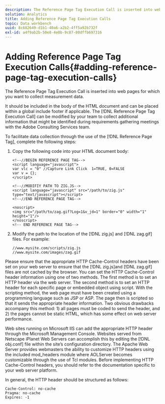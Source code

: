 ```yaml
---
description: The Reference Page Tag Execution Call is inserted into web pages for which you want to collect measurement data.
solution: Analytics
title: Adding Reference Page Tag Execution Calls
topic: Data workbench
uuid: 8c682649-d1b1-40a6-a2b2-4ff5a92b732f
exl-id: a4f9ab2b-50e8-4e0b-9c87-80dffb697316
---
```

# Adding Reference Page Tag Execution Calls{#adding-reference-page-tag-execution-calls}

The Reference Page Tag Execution Call is inserted into web pages for which you want to collect measurement data.

 It should be included in the body of the HTML document and can be placed within a global include footer if applicable. The [!DNL Reference Page Tag Execution Call] can be modified by your team to collect additional information that might be identified during requirements gathering meetings with the Adobe Consulting Services team.

To facilitate data collection through the use of the [!DNL Reference Page Tag], complete the following steps:

1. Copy the following code into your HTML document body: 

   ```
   <!--//BEGIN REFERENCE PAGE TAG--> 
   <script language="javascript"> 
   var vlc = "0" //Capture Link Click  1=TRUE, 0=FALSE 
   var v = {}; 
   </script> 
    
   <!--//MODIFIY PATH TO ZIG.JS--> 
   <script language="javascript" src="/path/to/zig.js" type="text/javascript"></script> 
   <!--//END REFERENCE PAGE TAG--> 
    
   <noscript> 
   <img src="/path/to/zag.gif?Log=1&v_jd=1" border="0" width="1" height="1"/> 
   </noscript> 
   <!-- END REFERENCE PAGE TAG-->
   ```

1. Modify the path to the location of the [!DNL zig.js] and [!DNL zag.gif] files. For example: 

   ```
   //www.mysite.com/scripts/zig.js 
   //www.mysite.com/images/zag.gif 
   
   ```

Please ensure that the appropriate HTTP Cache-Control headers have been set on your web server to ensure that the [!DNL zig.js]and [!DNL zag.gif] files are not cached by the browser. You can set the HTTP Cache-Control header information using one of two methods. The first method is to set an HTTP header via the web server. The second method is to set an HTTP header for each specific page or embedded object using script. With the scripting method, the web page must have been created using a programming language such as JSP or ASP. The page then is scripted so that it sends the appropriate header information. Two obvious drawbacks accompany this method: 1) all pages must be coded to send the header, and 2) the pages cannot be static HTML, which has some effect on web server performance.

Web sites running on Microsoft IIS can add the appropriate HTTP header through the Microsoft Management Console. Websites served from Netscape iPlanet Web Servers can accomplish this by editing the [!DNL obj.conf] file within the site’s configuration directory. The Apache Web Server provides webmasters the ability to customize HTTP headers using the included mod_headers module where AOLServer becomes customizable through the use of Tcl modules. Before implementing HTTP Cache-Control headers, you should refer to the documentation specific to your web server platform.

In general, the HTTP header should be structured as follows: 

```
Cache-Control: no-cache 
Pragma: no-cache 
Expires: -1
```

